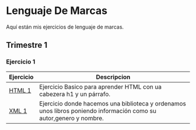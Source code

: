 # Lenguaje De Marcas
Aquí están mis ejercicios de lenguaje de marcas.

## Trimestre 1 ##

### Ejercicio 1 ###

Ejercicio|Descripcion
---------|-----------
[HTML 1](https://github.com/AlvaroAMGX/Lenguaje-De-Marcas/blob/main/Trimestre%201/Ejercicio%201/html%201.html)|Ejercicio Basico para aprender HTML con ua cabezera h1 y un párrafo.
[XML 1](https://github.com/AlvaroAMGX/Lenguaje-De-Marcas/blob/main/Trimestre%201/Ejercicio%201/XML.1.xml)|Ejercicio donde hacemos una biblioteca y ordenamos unos libros poniendo información como su autor,genero y nombre.
